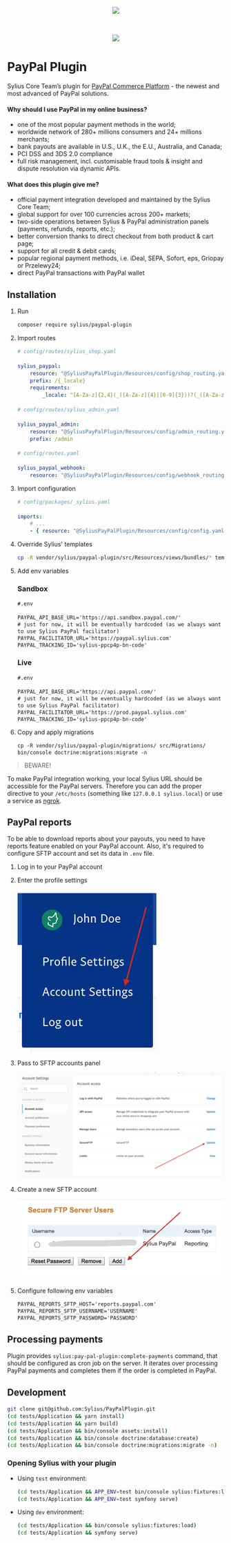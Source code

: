 <p align="center">
    <a href="https://sylius.com" target="_blank">
        <img src="https://demo.sylius.com/assets/shop/img/logo.png" width="200"  />
    </a>
</p>
<br/>
<p align="center">
    <a href="">
        <img src="https://www.paypalobjects.com/webstatic/mktg/Logo/pp-logo-200px.png" width="200" />
    </a>
</p>

# PayPal Plugin

Sylius Core Team’s plugin for [PayPal Commerce Platform](https://www.paypal.com/uk/business/platforms-and-marketplaces) - the newest and most advanced of PayPal solutions.

#### Why should I use PayPal in my online business?

* one of the most popular payment methods in the world;
* worldwide network of 280+ millions consumers and 24+ millions merchants;
* bank payouts are available in U.S., U.K., the E.U., Australia, and Canada;
* PCI DSS and 3DS 2.0 compliance
* full risk management, incl. customisable fraud tools & insight and dispute resolution via dynamic APIs.

#### What does this plugin give me?

* official payment integration developed and maintained by the Sylius Core Team;
* global support for over 100 currencies across 200+ markets;
* two-side operations between Sylius & PayPal administration panels (payments, refunds, reports, etc.);
* better conversion thanks to direct checkout from both product & cart page;
* support for all credit & debit cards;
* popular regional payment methods, i.e. iDeal, SEPA, Sofort, eps, Griopay or Przelewy24;
* direct PayPal transactions with PayPal wallet

## Installation

1. Run

    ```bash
    composer require sylius/paypal-plugin
    ```

2. Import routes

    ```yaml
    # config/routes/sylius_shop.yaml

    sylius_paypal:
        resource: "@SyliusPayPalPlugin/Resources/config/shop_routing.yaml"
        prefix: /{_locale}
        requirements:
            _locale: ^[A-Za-z]{2,4}(_([A-Za-z]{4}|[0-9]{3}))?(_([A-Za-z]{2}|[0-9]{3}))?$

    # config/routes/sylius_admin.yaml

    sylius_paypal_admin:
        resource: "@SyliusPayPalPlugin/Resources/config/admin_routing.yml"
        prefix: /admin

    # config/routes.yaml

    sylius_paypal_webhook:
        resource: "@SyliusPayPalPlugin/Resources/config/webhook_routing.yaml"
    ```

3. Import configuration

   ```yaml
   # config/packages/_sylius.yaml

   imports:
       # ...
       - { resource: "@SyliusPayPalPlugin/Resources/config/config.yaml" }
   ```

3. Override Sylius' templates

    ```bash
    cp -R vendor/sylius/paypal-plugin/src/Resources/views/bundles/* templates/bundles/
    ```

4. Add env variables

    ### Sandbox

    ```
    #.env

    PAYPAL_API_BASE_URL='https://api.sandbox.paypal.com/'
    # just for now, it will be eventually hardcoded (as we always want to use Sylius PayPal facilitator)
    PAYPAL_FACILITATOR_URL='https://paypal.sylius.com'
    PAYPAL_TRACKING_ID='sylius-ppcp4p-bn-code'
    ```

    ### Live

    ```
    #.env

    PAYPAL_API_BASE_URL='https://api.paypal.com/'
    # just for now, it will be eventually hardcoded (as we always want to use Sylius PayPal facilitator)
    PAYPAL_FACILITATOR_URL='https://prod.paypal.sylius.com'
    PAYPAL_TRACKING_ID='sylius-ppcp4p-bn-code'
    ```
   
5. Copy and apply migrations

   ```
   cp -R vendor/sylius/paypal-plugin/migrations/ src/Migrations/
   bin/console doctrine:migrations:migrate -n
   ```

> BEWARE!

To make PayPal integration working, your local Sylius URL should be accessible for the PayPal servers. Therefore you can
add the proper directive to your `/etc/hosts` (something like `127.0.0.1 sylius.local`) or use a service as [ngrok](https://ngrok.com/).

## PayPal reports

To be able to download reports about your payouts, you need to have reports feature enabled on your PayPal account. Also,
it's required to configure SFTP account and set its data in `.env` file.

1. Log in to your PayPal account
2. Enter the profile settings

    ![menu](docs/reports-menu.png)

3. Pass to SFTP accounts panel

    ![panel](docs/reports-panel.png)

4. Create a new SFTP account

    ![accounts](docs/reports-accounts.png)

5. Configure following env variables

    ```
    PAYPAL_REPORTS_SFTP_HOST='reports.paypal.com'
    PAYPAL_REPORTS_SFTP_USERNAME='USERNAME'
    PAYPAL_REPORTS_SFTP_PASSWORD='PASSWORD'
    ```

## Processing payments

Plugin provides `sylius:pay-pal-plugin:complete-payments` command, that should be configured as cron job on the server.
It iterates over processing PayPal payments and completes them if the order is completed in PayPal.

## Development

```bash
git clone git@github.com:Sylius/PayPalPlugin.git
(cd tests/Application && yarn install)
(cd tests/Application && yarn build)
(cd tests/Application && bin/console assets:install)
(cd tests/Application && bin/console doctrine:database:create)
(cd tests/Application && bin/console doctrine:migrations:migrate -n)
```

### Opening Sylius with your plugin

- Using `test` environment:

    ```bash
    (cd tests/Application && APP_ENV=test bin/console sylius:fixtures:load)
    (cd tests/Application && APP_ENV=test symfony serve)
    ```
    
- Using `dev` environment:

    ```bash
    (cd tests/Application && bin/console sylius:fixtures:load)
    (cd tests/Application && symfony serve)
    ```
